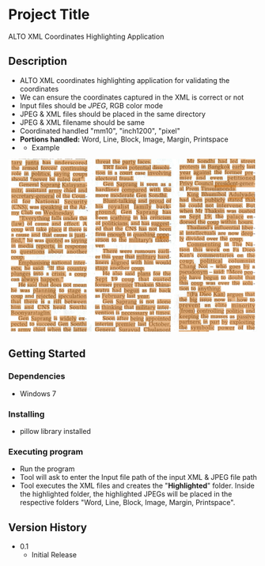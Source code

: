 # Project Title

ALTO XML Coordinates Highlighting Application

## Description

* ALTO XML coordinates highlighting application for validating the coordinates
* We can ensure the coordinates captured in the XML is correct or not
* Input files should be _JPEG_, RGB color mode
* JPEG & XML files should be placed in the same directory  
* JPEG & XML filename should be same
* Coordinated handled "mm10", "inch1200", "pixel" 
* **Portions handled:** Word, Line, Block, Image, Margin, Printspace
* * Example
<p><img src="https://github.com/Rajasekaran85/ALTO-XML-highlighting-Application/blob/main/example.png"/></p>

## Getting Started

### Dependencies 

* Windows 7

### Installing

* pillow library installed

### Executing program

* Run the program
* Tool will ask to enter the Input file path of the input XML & JPEG file path
* Tool executes the XML files and creates the "**Highlighted**" folder. Inside the highlighted folder, the highlighted JPEGs will be placed in the respective folders "Word, Line, Block, Image, Margin, Printspace".

## Version History

* 0.1
    * Initial Release

